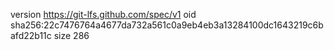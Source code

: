 version https://git-lfs.github.com/spec/v1
oid sha256:22c7476764a4677da732a561c0a9eb4eb3a13284100dc1643219c6bafd22b11c
size 286
